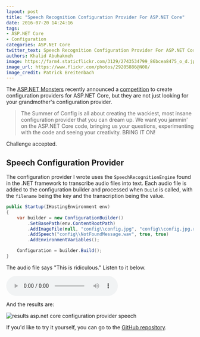 ```yaml
---
layout: post
title: "Speech Recognition Configuration Provider For ASP.NET Core"
date: 2016-07-20 14:24:16
tags: 
- ASP.NET Core
- Configuration
categories: ASP.NET Core
twitter_text: Speech Recognition Configuration Provider For ASP.NET Core
authors: Khalid Abuhakmeh
image: https://farm4.staticflickr.com/3129/2743534799_86bcea8475_o_d.jpg
image_url: https://www.flickr.com/photos/29205886@N08/
image_credit: Patrick Breitenbach
---
```


The [ASP.NET Monsters](https://github.com/AspNetMonsters/SummerOfConfig) recently announced a [competition](https://github.com/AspNetMonsters/SummerOfConfig) to create configuration providers for ASP.NET Core, but they are not just looking for your grandmother's configuration provider.

> The Summer of Config is all about creating the wackiest, most insane configuration provider that you can dream up. We want you jammin' on the ASP.NET Core code, bringing us your questions, experimenting with the code and seeing your creativity. BRING IT ON!

Challenge accepted.

## Speech Configuration Provider 

The configuration provider I wrote uses the `SpeechRecognitionEngine` found in the .NET framework to transcribe audio files into text. Each audio file is added to the configuration builder and processed when `Build` is called, with the `filename` being the key and the transcription being the value.

```csharp
public Startup(IHostingEnvironment env)
{
    var builder = new ConfigurationBuilder()
        .SetBasePath(env.ContentRootPath)
        .AddImageFile(null, "config\\config.jpg", "config\\config.jpg.regions", false, true)
        .AddSpeech("config\\NotFoundMessage.wav", true, true)
        .AddEnvironmentVariables();

    Configuration = builder.Build();
}
```

The audio file says "This is ridiculous." Listen to it below.

<audio controls>
  <source src="https://github.com/khalidabuhakmeh/SummerOfConfig/raw/speech-recognition/src/ConfigFromAnywhere/Config/NotFoundMessage.wav" type="audio/wav">  
  Your browser does not support the audio element.
</audio>

And the results are:

![results asp.net core configuration provider speech](/images/speech-configuration-provider-aspnet-core.png)

If you'd like to try it yourself, you can go to the [GitHub repository](https://github.com/khalidabuhakmeh/SummerOfConfig/tree/speech-recognition).